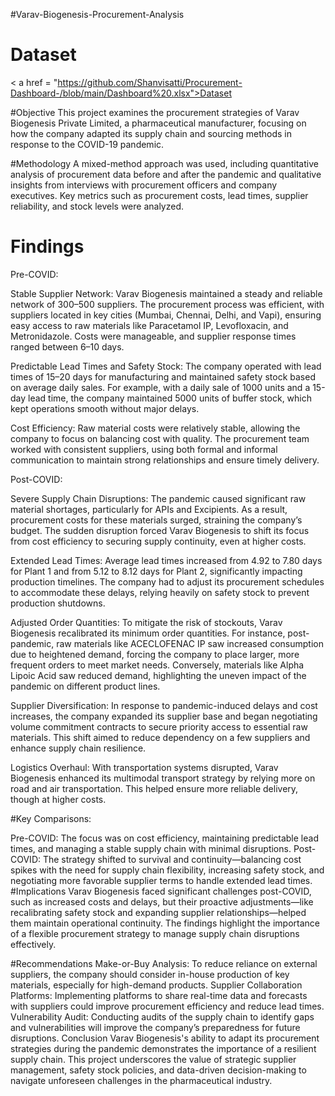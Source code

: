 #Varav-Biogenesis-Procurement-Analysis

# Dataset
< a href = "https://github.com/Shanvisatti/Procurement-Dashboard-/blob/main/Dashboard%20.xlsx">Dataset</a>

#Objective
This project examines the procurement strategies of Varav Biogenesis Private Limited, a pharmaceutical manufacturer, focusing on how the company adapted its supply chain and sourcing methods in response to the COVID-19 pandemic.

#Methodology
A mixed-method approach was used, including quantitative analysis of procurement data before and after the pandemic and qualitative insights from interviews with procurement officers and company executives. Key metrics such as procurement costs, lead times, supplier reliability, and stock levels were analyzed.

# Findings
Pre-COVID:

Stable Supplier Network: Varav Biogenesis maintained a steady and reliable network of 300–500 suppliers. The procurement process was efficient, with suppliers located in key cities (Mumbai, Chennai, Delhi, and Vapi), ensuring easy access to raw materials like Paracetamol IP, Levofloxacin, and Metronidazole. Costs were manageable, and supplier response times ranged between 6–10 days.

Predictable Lead Times and Safety Stock: The company operated with lead times of 15–20 days for manufacturing and maintained safety stock based on average daily sales. For example, with a daily sale of 1000 units and a 15-day lead time, the company maintained 5000 units of buffer stock, which kept operations smooth without major delays.

Cost Efficiency: Raw material costs were relatively stable, allowing the company to focus on balancing cost with quality. The procurement team worked with consistent suppliers, using both formal and informal communication to maintain strong relationships and ensure timely delivery.

Post-COVID:

Severe Supply Chain Disruptions: The pandemic caused significant raw material shortages, particularly for APIs and Excipients. As a result, procurement costs for these materials surged, straining the company’s budget. The sudden disruption forced Varav Biogenesis to shift its focus from cost efficiency to securing supply continuity, even at higher costs.

Extended Lead Times: Average lead times increased from 4.92 to 7.80 days for Plant 1 and from 5.12 to 8.12 days for Plant 2, significantly impacting production timelines. The company had to adjust its procurement schedules to accommodate these delays, relying heavily on safety stock to prevent production shutdowns.

Adjusted Order Quantities: To mitigate the risk of stockouts, Varav Biogenesis recalibrated its minimum order quantities. For instance, post-pandemic, raw materials like ACECLOFENAC IP saw increased consumption due to heightened demand, forcing the company to place larger, more frequent orders to meet market needs. Conversely, materials like Alpha Lipoic Acid saw reduced demand, highlighting the uneven impact of the pandemic on different product lines.

Supplier Diversification: In response to pandemic-induced delays and cost increases, the company expanded its supplier base and began negotiating volume commitment contracts to secure priority access to essential raw materials. This shift aimed to reduce dependency on a few suppliers and enhance supply chain resilience.

Logistics Overhaul: With transportation systems disrupted, Varav Biogenesis enhanced its multimodal transport strategy by relying more on road and air transportation. This helped ensure more reliable delivery, though at higher costs.

#Key Comparisons:

Pre-COVID: The focus was on cost efficiency, maintaining predictable lead times, and managing a stable supply chain with minimal disruptions.
Post-COVID: The strategy shifted to survival and continuity—balancing cost spikes with the need for supply chain flexibility, increasing safety stock, and negotiating more favorable supplier terms to handle extended lead times.
#Implications
Varav Biogenesis faced significant challenges post-COVID, such as increased costs and delays, but their proactive adjustments—like recalibrating safety stock and expanding supplier relationships—helped them maintain operational continuity. The findings highlight the importance of a flexible procurement strategy to manage supply chain disruptions effectively.

#Recommendations
Make-or-Buy Analysis: To reduce reliance on external suppliers, the company should consider in-house production of key materials, especially for high-demand products.
Supplier Collaboration Platforms: Implementing platforms to share real-time data and forecasts with suppliers could improve procurement efficiency and reduce lead times.
Vulnerability Audit: Conducting audits of the supply chain to identify gaps and vulnerabilities will improve the company’s preparedness for future disruptions.
Conclusion
Varav Biogenesis's ability to adapt its procurement strategies during the pandemic demonstrates the importance of a resilient supply chain. This project underscores the value of strategic supplier management, safety stock policies, and data-driven decision-making to navigate unforeseen challenges in the pharmaceutical industry.


